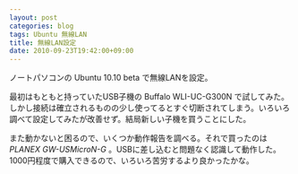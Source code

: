 ```yaml
---
layout: post
categories: blog
tags: Ubuntu 無線LAN
title: 無線LAN設定
date: 2010-09-23T19:42:00+09:00
---
```



ノートパソコンの Ubuntu 10.10 beta で無線LANを設定。

<!-- more -->

最初はもともと持っていたUSB子機の Buffalo WLI-UC-G300N で試してみた。しかし接続は確立されるものの少し使ってるとすぐ切断されてしまう。いろいろ調べて設定してみたが改善せず。結局新しい子機を買うことにした。

また動かないと困るので、いくつか動作報告を調べる。それで買ったのは *PLANEX GW-USMicroN-G* 。USBに差し込むと問題なく認識して動作した。1000円程度で購入できるので、いろいろ苦労するより良かったかな。
